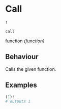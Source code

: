 # Call
<deflist type="narrow">
    <def title="Symbol">
        <code>!</code>
    </def>
    <def title="Names">
        <p><code>call</code></p>
    </def>
    <def title="Arguments">
        <p id="arg">function <i>(function)</i></p>
    </def>
    <def title="Output">
    </def>
</deflist>

## Behaviour
Calls the given function.

## Examples
```Python
(1)!
# outputs 1
```